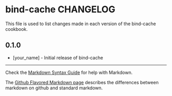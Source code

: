 bind-cache CHANGELOG
====================

This file is used to list changes made in each version of the bind-cache cookbook.

0.1.0
-----
- [your_name] - Initial release of bind-cache

- - -
Check the [Markdown Syntax Guide](http://daringfireball.net/projects/markdown/syntax) for help with Markdown.

The [Github Flavored Markdown page](http://github.github.com/github-flavored-markdown/) describes the differences between markdown on github and standard markdown.
